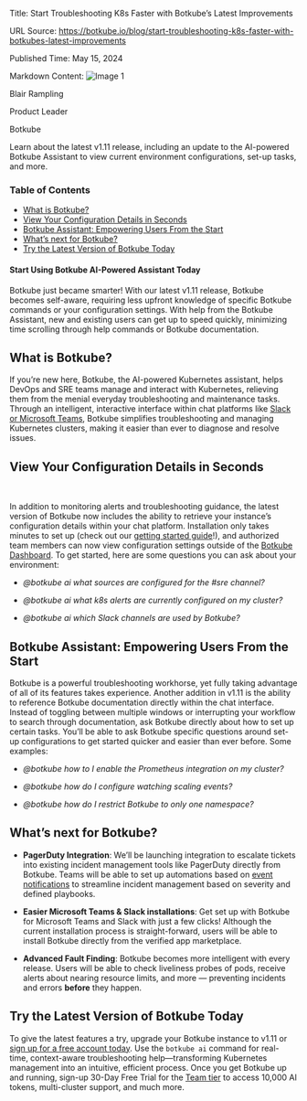 Title: Start Troubleshooting K8s Faster with Botkube’s Latest Improvements

URL Source: https://botkube.io/blog/start-troubleshooting-k8s-faster-with-botkubes-latest-improvements

Published Time: May 15, 2024

Markdown Content:
![Image 1](https://cdn.prod.website-files.com/634fabb21508d6c9db9bc46f/636df3edbf5389368f6bef9c_cYbM1beBC5tQnSPVfaXCg_W9tkHugByZV2TOleN6pTw.jpeg)

Blair Rampling

Product Leader

Botkube

Learn about the latest v1.11 release, including an update to the AI-powered Botkube Assistant to view current environment configurations, set-up tasks, and more.

### Table of Contents

*   [What is Botkube?](https://botkube.io/blog/start-troubleshooting-k8s-faster-with-botkubes-latest-improvements#what-is-botkube-)
*   [View Your Configuration Details in Seconds](https://botkube.io/blog/start-troubleshooting-k8s-faster-with-botkubes-latest-improvements#view-your-configuration-details-in-seconds)
*   [Botkube Assistant: Empowering Users From the Start](https://botkube.io/blog/start-troubleshooting-k8s-faster-with-botkubes-latest-improvements#botkube-assistant-empowering-users-from-the-start)
*   [What’s next for Botkube?](https://botkube.io/blog/start-troubleshooting-k8s-faster-with-botkubes-latest-improvements#what-s-next-for-botkube-)
*   [Try the Latest Version of Botkube Today](https://botkube.io/blog/start-troubleshooting-k8s-faster-with-botkubes-latest-improvements#try-the-latest-version-of-botkube-today)

#### Start Using Botkube AI-Powered Assistant Today

Botkube just became smarter! With our latest v1.11 release, Botkube becomes self-aware, requiring less upfront knowledge of specific Botkube commands or your configuration settings. With help from the Botkube Assistant, new and existing users can get up to speed quickly, minimizing time scrolling through help commands or Botkube documentation.

What is Botkube?
----------------

If you’re new here, Botkube, the AI-powered Kubernetes assistant, helps DevOps and SRE teams manage and interact with Kubernetes, relieving them from the menial everyday troubleshooting and maintenance tasks. Through an intelligent, interactive interface within chat platforms like [Slack or Microsoft Teams](http://botkube.io/integrations), Botkube simplifies troubleshooting and managing Kubernetes clusters, making it easier than ever to diagnose and resolve issues.

View Your Configuration Details in Seconds
------------------------------------------

‍

In addition to monitoring alerts and troubleshooting guidance, the latest version of Botkube now includes the ability to retrieve your instance’s configuration details within your chat platform. Installation only takes minutes to set up (check out our [getting started guide](https://docs.botkube.io/examples-and-tutorials/getstarted)!), and authorized team members can now view configuration settings outside of the [Botkube Dashboard](http://app.botkube.io/). To get started, here are some questions you can ask about your environment:

*   _@botkube ai what sources are configured for the #sre channel?_
    
*   _@botkube ai what k8s alerts are currently configured on my cluster?_
    
*   _@botkube ai which Slack channels are used by Botkube?_`‍`‍
    

Botkube Assistant: Empowering Users From the Start
--------------------------------------------------

Botkube is a powerful troubleshooting workhorse, yet fully taking advantage of all of its features takes experience. Another addition in v1.11 is the ability to reference Botkube documentation directly within the chat interface. Instead of toggling between multiple windows or interrupting your workflow to search through documentation, ask Botkube directly about how to set up certain tasks. You’ll be able to ask Botkube specific questions around set-up configurations to get started quicker and easier than ever before. Some examples:

*   _@botkube how to I enable the Prometheus integration on my cluster?_
    
*   _@botkube how do I configure watching scaling events?_
    
*   _@botkube how do I restrict Botkube to only one namespace?_
    

What’s next for Botkube?
------------------------

*   **PagerDuty Integration**: We’ll be launching integration to escalate tickets into existing incident management tools like PagerDuty directly from Botkube. Teams will be able to set up automations based on [event notifications](https://docs.botkube.io/usage/automated-actions) to streamline incident management based on severity and defined playbooks.
    
*   **Easier Microsoft Teams & Slack installations**: Get set up with Botkube for Microsoft Teams and Slack with just a few clicks! Although the current installation process is straight-forward, users will be able to install Botkube directly from the verified app marketplace.
    
*   **Advanced Fault Finding**: Botkube becomes more intelligent with every release. Users will be able to check liveliness probes of pods, receive alerts about nearing resource limits, and more — preventing incidents and errors __before__ they happen.
    

Try the Latest Version of Botkube Today
---------------------------------------

To give the latest features a try, upgrade your Botkube instance to v1.11 or [sign up for a free account today](https://app.botkube.io/). Use the `botkube ai` command for real-time, context-aware troubleshooting help—transforming Kubernetes management into an intuitive, efficient process. Once you get Botkube up and running, sign-up 30-Day Free Trial for the [Team tier](https://botkube.io/pricing) to access 10,000 AI tokens, multi-cluster support, and much more.
